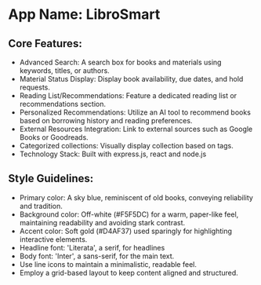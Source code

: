 # **App Name**: LibroSmart

## Core Features:

- Advanced Search: A search box for books and materials using keywords, titles, or authors.
- Material Status Display: Display book availability, due dates, and hold requests.
- Reading List/Recommendations: Feature a dedicated reading list or recommendations section.
- Personalized Recommendations: Utilize an AI tool to recommend books based on borrowing history and reading preferences.
- External Resources Integration: Link to external sources such as Google Books or Goodreads.
- Categorized collections: Visually display collection based on tags.
- Technology Stack: Built with express.js, react and node.js

## Style Guidelines:

- Primary color: A sky blue, reminiscent of old books, conveying reliability and tradition.
- Background color: Off-white (#F5F5DC) for a warm, paper-like feel, maintaining readability and avoiding stark contrast.
- Accent color: Soft gold (#D4AF37) used sparingly for highlighting interactive elements.
- Headline font: 'Literata', a serif, for headlines
- Body font: 'Inter', a sans-serif, for the main text.
- Use line icons to maintain a minimalistic, readable feel.
- Employ a grid-based layout to keep content aligned and structured.